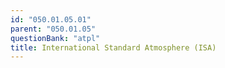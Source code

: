 ```yaml
---
id: "050.01.05.01"
parent: "050.01.05"
questionBank: "atpl"
title: International Standard Atmosphere (ISA)
---
```

